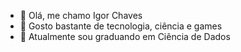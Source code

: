 - 👋 Olá, me chamo Igor Chaves
- 👀 Gosto bastante de tecnologia, ciência e games
- 🌱 Atualmente sou graduando em Ciência de Dados

<!---
igor-xmchaves/igor-xmchaves is a ✨ special ✨ repository because its `README.md` (this file) appears on your GitHub profile.
You can click the Preview link to take a look at your changes.
--->
